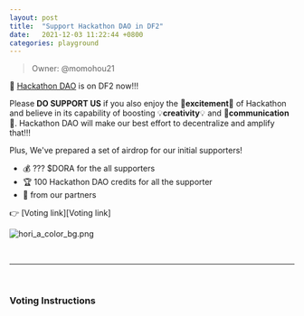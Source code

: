 ```yaml
---
layout: post
title:  "Support Hackathon DAO in DF2"
date:   2021-12-03 11:22:44 +0800
categories: playground
---
```


> Owner: @momohou21

📢 [Hackathon DAO][Website] is on DF2 now!!!  

Please **DO SUPPORT US** if you also enjoy the 💓**excitement**💓 of Hackathon and believe in its capability of boosting 💡**creativity**💡 and 👬**communication**👬. Hackathon DAO will make our best effort to decentralize and amplify that!!! 

Plus, We've prepared a set of airdrop for our initial supporters!

- 💰 ??? $DORA for the all supporters
- 🏆 100 Hackathon DAO credits for all the supporter
- 🎁 from our partners

👉 [Voting link][Voting link]  

![hori_a_color_bg.png](/Hackathon-Playbook/img/dao_003.jpeg)


<br>

---

<br>

### **Voting Instructions**










[Website]: https://dorahacksglobal.github.io/Hackathon-Playbook/dao/
[Link]: https://hackerlink.io/buidl/1679